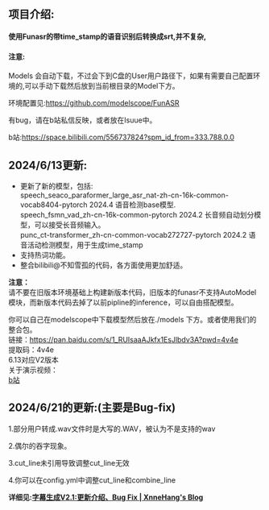 ## 项目介绍:

#### 使用Funasr的带time_stamp的语音识别后转换成srt,并不复杂,

#### 注意:

Models 会自动下载，不过会下到C盘的User用户路径下，如果有需要自己配置环境的,可以手动下载然后放到当前根目录的Model下方。

环境配置见:https://github.com/modelscope/FunASR



有bug，请在b站私信反映，或者放在Isuue中。

b站:https://space.bilibili.com/556737824?spm_id_from=333.788.0.0

## 2024/6/13更新:  
* 更新了新的模型，包括:  
speech_seaco_paraformer_large_asr_nat-zh-cn-16k-common-vocab8404-pytorch    2024.4
语音检测base模型.  
speech_fsmn_vad_zh-cn-16k-common-pytorch  2024.2
长音频自动划分模型，可以接受长音频输入。   
punc_ct-transformer_zh-cn-common-vocab272727-pytorch  2024.2
语音活动检测模型，用于生成time_stamp   
* 支持热词功能。  
* 整合bilibili@不知雪孤的代码，各方面使用更加舒适。  

**注意：**  
请不要在旧版本环境基础上构建新版本代码，旧版本的funasr不支持AutoModel模块，而新版本代码去掉了以前pipline的inference，可以自由搭配模型。  

你可以自己在modelscope中下载模型然后放在./models 下方。或者使用我们的整合包。    
链接：https://pan.baidu.com/s/1_RUIsaaAJkfx1EsJlbdv3A?pwd=4v4e   
提取码：4v4e    
6.13对应V2版本   
关于演示视频：    
[b站](https://www.bilibili.com/video/BV1bz421z7gj/?spm_id_from=333.999.0.0)



## 2024/6/21的更新:(主要是Bug-fix)

1.部分用户转成.wav文件时是大写的.WAV，被认为不是支持的wav

2.偶尔的吞字现象。

3.cut_line未引用导致调整cut_line无效

4.你可以在config.yml中调整cut_line和combine_line



**详细见:[字幕生成V2.1:更新介绍、Bug Fix | XnneHang's Blog](http://xnnehang.top/blog/27)**
